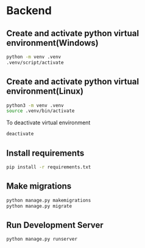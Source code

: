 # Backend

## Create and activate python virtual environment(Windows)

```bash
python -m venv .venv
.venv/script/activate
```

## Create and activate python virtual environment(Linux)

```bash
python3 -m venv .venv
source .venv/bin/activate
```

To deactivate virtual environment

```bash
deactivate
```

## Install requirements

```bash
pip install -r requirements.txt
```

## Make migrations

```bash
python manage.py makemigrations
python manage.py migrate
```

## Run Development Server

```bash
python manage.py runserver
```
